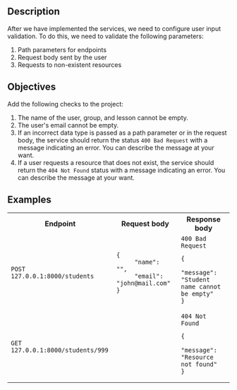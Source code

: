 ## Description

After we have implemented the services, we need to configure user input validation. To do this, we need to validate the
following parameters:

1. Path parameters for endpoints
2. Request body sent by the user
3. Requests to non-existent resources

## Objectives

Add the following checks to the project:

1. The name of the user, group, and lesson cannot be empty.
2. The user's email cannot be empty.
3. If an incorrect data type is passed as a path parameter or in the request body, the service should return the
   status `400 Bad Request` with a message indicating an error. You can describe the message at your want.
4. If a user requests a resource that does not exist, the service should return the `404 Not Found` status with a
   message indicating an error. You can describe the message at your want.

## Examples

<table>
    <tr>
        <th>Endpoint</th>
        <th>Request body</th>
        <th>Response body</th>
    </tr>
    <tr>
        <td><code>POST 127.0.0.1:8000/students</code></td>
        <td>
            <pre>
<code class="language-json">{
     "name": "",
     "email": "john@mail.com"
}</code></pre>
        </td>
        <td>
            <code>400 Bad Request</code><br>
            <pre>
<code class="language-json">{
     "message": "Student name cannot be empty"
}</code></pre>
        </td>
    </tr>
    <tr>
        <td><code>GET 127.0.0.1:8000/students/999</code></td>
        <td></td>
        <td>
            <code>404 Not Found</code><br>
            <pre>
<code class="language-json">{
     "message": "Resource not found"
}</code></pre>
        </td>
    </tr>
</table>
